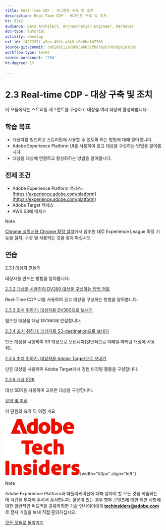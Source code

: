 ```yaml
---
title: Real-Time CDP - 세그먼트 구축 및 조치
description: Real-Time CDP - 세그먼트 구축 및 조치
kt: 5342
audience: Data Architect, Orchestration Engineer, Marketer
doc-type: tutorial
activity: develop
exl-id: f427235f-a7ee-49fb-af46-c0e8baf47789
source-git-commit: 3d61d91111d8693ab031fbd7b26706c02818108c
workflow-type: tm+mt
source-wordcount: '294'
ht-degree: 1%

---
```


# 2.3 Real-time CDP - 대상 구축 및 조치

이 모듈에서는 스트리밍 세그먼트를 구성하고 대상을 여러 대상에 활성화합니다.

## 학습 목표

- 대상자를 빌드하고 스트리밍에 사용할 수 있도록 하는 방법에 대해 알아봅니다.
- Adobe Experience Platform UI를 사용하여 광고 대상을 구성하는 방법을 알아봅니다.
- 대상을 대상에 연결하고 활성화하는 방법을 알아봅니다.

## 전제 조건

- Adobe Experience Platform 액세스: [https://experience.adobe.com/platform](https://experience.adobe.com/platform)
- Adobe Target 액세스
- AWS S3에 액세스

>[!NOTE]
>
>[Chrome 설명서용 Chrome 확장 설치](../../../getting-started/gettingstarted/ex1.md)에서 참조한 대로 Experience League 확장 기능을 설치, 구성 및 사용하는 것을 잊지 마십시오

## 연습

[2.3.1 대상자 만들기](./ex1.md)

대상자를 만드는 방법을 알아봅니다.

[2.3.2 대상을 사용하여 DV360 대상을 구성하는 방법 검토](./ex2.md)

Real-Time CDP UI를 사용하여 광고 대상을 구성하는 방법을 알아봅니다.

[2.3.3 조치 취하기: 대상자를 DV360으로 보내기](./ex3.md)

빌드한 대상을 대상 DV360에 연결합니다.

[2.3.4 조치 취하기: 대상자를 S3-destination으로 보내기](./ex4.md)

만든 대상을 사용하여 S3 대상으로 보냅니다(일반적으로 이메일 마케팅 대상에 사용됨).

[2.3.5 조치 취하기: 대상자를 Adobe Target으로 보내기](./ex5.md)

만든 대상을 사용하여 Adobe Target에서 경험 타깃팅 활동을 구성합니다.

[2.3.6 대상 SDK](./ex6.md)

대상 SDK을 사용하여 고유한 대상을 구성합니다.

[요약 및 이점](./summary.md)

이 단원의 요약 및 이점 개요

![기술 내부자](./../../../../assets/images/techinsiders.png){width="50px" align="left"}

>[!NOTE]
>
>Adobe Experience Platform과 애플리케이션에 대해 알아야 할 모든 것을 학습하는 데 시간을 투자해 주셔서 감사합니다. 질문이 있는 경우 향후 콘텐츠에 대한 제안 사항에 대한 일반적인 피드백을 공유하려면 기술 인사이더에게 **techinsiders@adobe.com**&#x200B;로 전자 메일을 보내 직접 문의하십시오.

[모든 모듈로 돌아가기](./../../../../overview.md)
